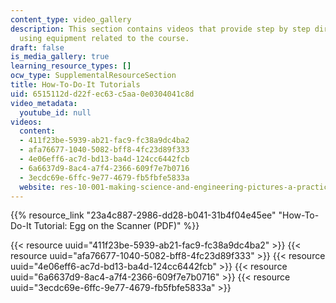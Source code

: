 ```yaml
---
content_type: video_gallery
description: This section contains videos that provide step by step directions on
  using equipment related to the course.
draft: false
is_media_gallery: true
learning_resource_types: []
ocw_type: SupplementalResourceSection
title: How-To-Do-It Tutorials
uid: 6515112d-d22f-ec63-c5aa-0e0304041c8d
video_metadata:
  youtube_id: null
videos:
  content:
  - 411f23be-5939-ab21-fac9-fc38a9dc4ba2
  - afa76677-1040-5082-bff8-4fc23d89f333
  - 4e06eff6-ac7d-bd13-ba4d-124cc6442fcb
  - 6a6637d9-8ac4-a7f4-2366-609f7e7b0716
  - 3ecdc69e-6ffc-9e77-4679-fb5fbfe5833a
  website: res-10-001-making-science-and-engineering-pictures-a-practical-guide-to-presenting-your-work-spring-2016
---
```

{{% resource_link "23a4c887-2986-dd28-b041-31b4f04e45ee" "How-To-Do-It Tutorial: Egg on the Scanner (PDF)" %}}

{{< resource uuid="411f23be-5939-ab21-fac9-fc38a9dc4ba2" >}}
{{< resource uuid="afa76677-1040-5082-bff8-4fc23d89f333" >}}
{{< resource uuid="4e06eff6-ac7d-bd13-ba4d-124cc6442fcb" >}}
{{< resource uuid="6a6637d9-8ac4-a7f4-2366-609f7e7b0716" >}}
{{< resource uuid="3ecdc69e-6ffc-9e77-4679-fb5fbfe5833a" >}}